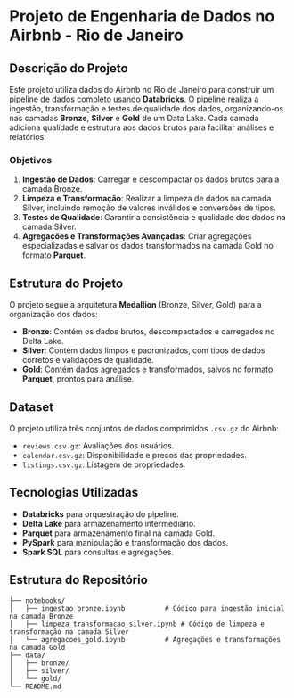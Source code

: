 # Projeto de Engenharia de Dados no Airbnb - Rio de Janeiro

## Descrição do Projeto

Este projeto utiliza dados do Airbnb no Rio de Janeiro para construir um pipeline de dados completo usando **Databricks**. O pipeline realiza a ingestão, transformação e testes de qualidade dos dados, organizando-os nas camadas **Bronze**, **Silver** e **Gold** de um Data Lake. Cada camada adiciona qualidade e estrutura aos dados brutos para facilitar análises e relatórios.

### Objetivos

1. **Ingestão de Dados**: Carregar e descompactar os dados brutos para a camada Bronze.
2. **Limpeza e Transformação**: Realizar a limpeza de dados na camada Silver, incluindo remoção de valores inválidos e conversões de tipos.
3. **Testes de Qualidade**: Garantir a consistência e qualidade dos dados na camada Silver.
4. **Agregações e Transformações Avançadas**: Criar agregações especializadas e salvar os dados transformados na camada Gold no formato **Parquet**.

## Estrutura do Projeto

O projeto segue a arquitetura **Medallion** (Bronze, Silver, Gold) para a organização dos dados:

- **Bronze**: Contém os dados brutos, descompactados e carregados no Delta Lake.
- **Silver**: Contém dados limpos e padronizados, com tipos de dados corretos e validações de qualidade.
- **Gold**: Contém dados agregados e transformados, salvos no formato **Parquet**, prontos para análise.

## Dataset

O projeto utiliza três conjuntos de dados comprimidos `.csv.gz` do Airbnb:
- `reviews.csv.gz`: Avaliações dos usuários.
- `calendar.csv.gz`: Disponibilidade e preços das propriedades.
- `listings.csv.gz`: Listagem de propriedades.

## Tecnologias Utilizadas

- **Databricks** para orquestração do pipeline.
- **Delta Lake** para armazenamento intermediário.
- **Parquet** para armazenamento final na camada Gold.
- **PySpark** para manipulação e transformação dos dados.
- **Spark SQL** para consultas e agregações.

## Estrutura do Repositório

```plaintext
├── notebooks/
│   ├── ingestao_bronze.ipynb          # Código para ingestão inicial na camada Bronze
│   ├── limpeza_transformacao_silver.ipynb # Código de limpeza e transformação na camada Silver
│   └── agregacoes_gold.ipynb          # Agregações e transformações na camada Gold
├── data/
│   ├── bronze/
│   ├── silver/
│   └── gold/
└── README.md
